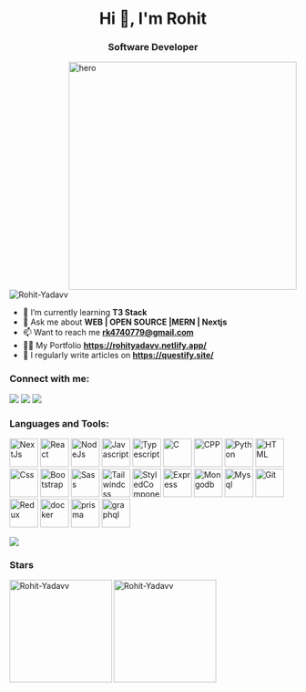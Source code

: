 <h1 align="center">Hi 👋, I'm Rohit</h1>
<h3 align="center"> Software Developer </h3>
<img align="right" width="400" src="https://cdn.dribbble.com/users/1162077/screenshots/3848914/programmer.gif" alt="hero">
<p align="left"> <img src="https://komarev.com/ghpvc/?username=Rohit-Yadavv&label=Profile%20views&color=0e75b6&style=flat" alt="Rohit-Yadavv" /> </p>

- 🌱 I’m currently learning **T3 Stack**
- 💬 Ask me about **WEB | OPEN SOURCE |MERN | Nextjs**
- 📫 Want to reach me **rk4740779@gmail.com**
- 👨‍💻 My Portfolio **https://rohityadavv.netlify.app/**
- 📝 I regularly write articles on **https://questify.site/**

<h3 align="left">Connect with me:</h3>
<div> 
  <a href="https://leetcode.com/r_32/" target="_blank"><img src="https://img.shields.io/badge/Leetcode-f2f2f2?style=for-the-badge&logo=leetcode&logoColor-10000" target="_blank"></a>
  <a href="https://www.linkedin.com/in/rohit-yadav-240448255/" target="_blank"><img src="https://img.shields.io/badge/LinkedIn-0077B5?style=for-the-badge&logo=linkedin&logoColor=white" target="_blank"></a>
  <a href="https://www.codingninjas.com/studio/profile/rohitYadav" target="_blank"><img src="https://img.shields.io/badge/CodingNinjas-f2f2f2?style=for-the-badge&logo=codingninjas" target="_blank"></a>
</div>

<h3 align="left">Languages and Tools:</h3>
<p align="left">
  <img src="https://img.icons8.com/?size=1x&id=MWiBjkuHeMVq&format=png" alt="NextJs" height="50" width="50"/>
  <img src="https://img.icons8.com/?size=1x&id=123603&format=png" alt="React" height="50" width="50"/>
  <img src="https://img.icons8.com/?size=1x&id=hsPbhkOH4FMe&format=png" alt="NodeJs" height="50" width="50"/>
  
<img src="https://img.icons8.com/?size=1x&id=PXTY4q2Sq2lG&format=png" alt="Javascript" height="50" width="50"/>
<img src="https://img.icons8.com/?size=1x&id=uJM6fQYqDaZK&format=png" alt="Typescript" height="50" width="50"/>
<img src="https://img.icons8.com/?size=1x&id=40670&format=png" alt="C" height="50" width="50"/>
<img src="https://img.icons8.com/?size=1x&id=40669&format=png" alt="CPP" height="50" width="50"/>
<img src="https://img.icons8.com/?size=1x&id=l75OEUJkPAk4&format=png" alt="Python" height="50" width="50"/>
  
<img src="https://img.icons8.com/?size=1x&id=20909&format=png" alt="HTML" height="50" width="50"/>
<img src="https://img.icons8.com/?size=1x&id=7gdY5qNXaKC0&format=png" alt="Css" height="50" width="50"/>
<img src="https://img.icons8.com/?size=1x&id=84710&format=png" alt="Bootstrap" height="50" width="50"/>
<img src="https://img.icons8.com/?size=1x&id=QBqFNfPPB2Kx&format=png" alt="Sass" height="50" width="50"/>
<img src="https://img.icons8.com/?size=1x&id=4PiNHtUJVbLs&format=png" alt="Tailwindcss" height="50" width="50"/>
<img src="https://img.icons8.com/?size=512&id=ttxR7mXaDvqS&format=png" alt="StyledComponents" height="50" width="50"/>
<img src="https://img.icons8.com/?size=1x&id=SDVmtZ6VBGXt&format=png" alt="Express" height="50" width="50"/>
<img src="https://img.icons8.com/?size=1x&id=74402&format=png" alt="Mongodb" height="50" width="50"/>
<img src="https://img.icons8.com/?size=1x&id=UFXRpPFebwa2&format=png" alt="Mysql" height="50" width="50"/>
<img src="https://img.icons8.com/?size=1x&id=20906&format=png" alt="Git" height="50" width="50"/>
<img src="https://img.icons8.com/?size=1x&id=jD-fJzVguBmw&format=png" alt="Redux" height="50" width="50"/>
 <img src="https://img.icons8.com/?size=48&id=22813&format=png" alt="docker" height="50" width="50"/>
  <img src="https://img.icons8.com/?size=50&id=aqb9SdV9P8oC&format=png" alt="prisma" height="50" width="50"/>
   <img src="https://img.icons8.com/?size=48&id=zdI5E8moxhs-&format=png" alt="graphql" height="50" width="50"/>
</p>
<div>
<a href = "https://holopin.io/@rohityadavv)"><img src="https://holopin.me/rohityadavv" target="_blank"></a>
</div>
<h3 align="left">Stars</h3>
<img align="left" height="180em" src="https://github-readme-stats.vercel.app/api/top-langs/?username=Rohit-Yadavv&layout=compact" alt=Rohit-Yadavv />

<p><img align="center" height="180em" src="https://github-readme-streak-stats.herokuapp.com/?user=Rohit-Yadavv" alt="Rohit-Yadavv" /></p>

